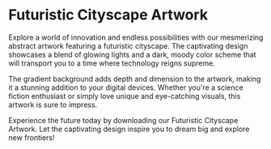 <!--font:Montserrat-->

# Futuristic Cityscape Artwork

Explore a world of innovation and endless possibilities with our mesmerizing abstract artwork featuring a futuristic cityscape. The captivating design showcases a blend of glowing lights and a dark, moody color scheme that will transport you to a time where technology reigns supreme.

The gradient background adds depth and dimension to the artwork, making it a stunning addition to your digital devices. Whether you're a science fiction enthusiast or simply love unique and eye-catching visuals, this artwork is sure to impress.

Experience the future today by downloading our Futuristic Cityscape Artwork. Let the captivating design inspire you to dream big and explore new frontiers!

<!--

Write me markdown content of website with wallpaper:

"A wallpaper featuring an abstract illustration of a futuristic cityscape, with glowing lights and a dark and moody color scheme, set against a gradient background."

The header of the page should not be copy of the text but rather a real content of the website which is using this wallpaper.


---


# Futuristic Cityscape Wallpaper

Make your desktop or phone screen stand out with our stunning wallpaper featuring an abstract illustration of a futuristic cityscape. The artwork showcases a mesmerizing combination of glowing lights and a dark, moody color scheme that will transport you to a world of endless possibilities.

The wallpaper is set against a gradient background that adds depth and dimension to the overall design. Whether you're a fan of science fiction, technology, or just love unique and eye-catching visuals, this wallpaper is sure to impress.

Download our Futuristic Cityscape Wallpaper today and add a touch of futuristic flair to your digital devices!


---


Heading should not include word "wallpaper". The website should not be about the wallpaper itself, wallpaper is just a related background, rewrite whole content.


---


# Experience the Futuristic Cityscape

Step into a world of endless possibilities with our stunning abstract illustration of a futuristic cityscape. The artwork features glowing lights and a dark, moody color scheme that will transport you to a time where technology and innovation reign supreme.

Set against a gradient background, this mesmerizing design will add depth and dimension to your digital devices. Whether you're a fan of science fiction or simply love unique and eye-catching visuals, this artwork is sure to impress.

Experience the future today by downloading our abstract illustration of a futuristic cityscape. Let the captivating design inspire you to dream big and explore new frontiers!


---


Heading is too long, rewrite whole content.


---


# Futuristic Cityscape Illustration

Immerse yourself in a world of innovation and endless possibilities with our mesmerizing abstract illustration of a futuristic cityscape. The artwork features a captivating blend of glowing lights and a dark, moody color scheme that will transport you to a time where technology reigns supreme.

The gradient background adds depth and dimension to the design, making it a stunning addition to your digital devices. Whether you're a science fiction enthusiast or simply love unique and eye-catching visuals, this artwork is sure to impress.

Experience the future today by downloading our Futuristic Cityscape Illustration. Let the captivating design inspire you to dream big and explore new frontiers!


---


Heading is too long, rewrite whole content.


---


# Futuristic Cityscape Artwork

Explore a world of innovation and endless possibilities with our mesmerizing abstract artwork featuring a futuristic cityscape. The captivating design showcases a blend of glowing lights and a dark, moody color scheme that will transport you to a time where technology reigns supreme.

The gradient background adds depth and dimension to the artwork, making it a stunning addition to your digital devices. Whether you're a science fiction enthusiast or simply love unique and eye-catching visuals, this artwork is sure to impress.

Experience the future today by downloading our Futuristic Cityscape Artwork. Let the captivating design inspire you to dream big and explore new frontiers!


---


Write me a Google font which is best fitting for the website.

Pick from the list:
- IBM Plex Sans
- Lobster
- Montserrat
- Dancing Script
- Barlow Condensed
- Playfair Display
- Roboto
- Great Vibes
- Poppins
- Futura
- Lato
- Raleway
- Exo 2
- Open Sans
- Inter
- Alegreya
- Orbitron


Write just the font name nothing else.


---


Montserrat

-->
